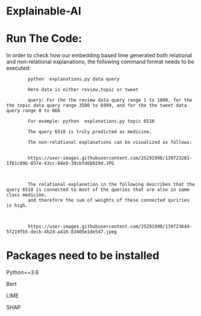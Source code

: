 # Explainable-AI

# Run The Code:

In order to check how our embedding based lime generated both relational and non-relational explanations, the following command format needs to be executed:


            python  explanations.py data query
            
            Here data is either review,topic or tweet
            
            query: For the the review data query range 1 to 1000, for the the topic data query range 3500 to 6999, and for the the tweet data query range 0 to 666
            
            For example: python  explanations.py topic 6510
            
            The query 6510 is truly predicted as medicine.
            
            The non-relational explanations can be visualized as follows:
            
            
            https://user-images.githubusercontent.com/25291998/139723201-1f61c89b-837e-43cc-84e9-39cbfd6b929d.JPG
            
            
            
            The relational explanation in the following describes that the query 6510 is connected to most of the queries that are also in same class medicine, 
            and therefore the sum of weights of these connected quriries is high.
            
            
            
            https://user-images.githubusercontent.com/25291998/139723644-5f219fb5-decb-4b2d-a416-83405e1de547.jpeg

            
# Packages need to be installed

Python==3.6

Bert

LIME

SHAP
